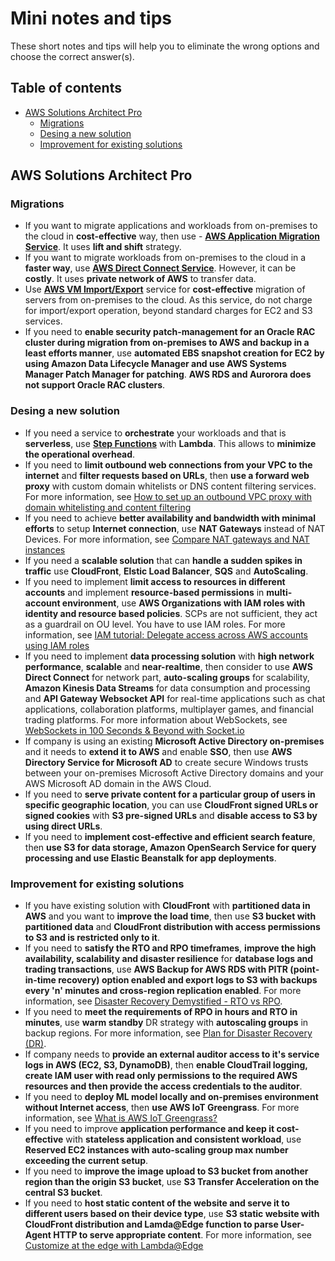 # Mini notes and tips

These short notes and tips will help you to eliminate the wrong options and choose the correct answer(s).

## Table of contents
- [AWS Solutions Architect Pro](#aws-solutions-architect-pro)
    - [Migrations](#migrations)
    - [Desing a new solution](#desing-a-new-solution)
    - [Improvement for existing solutions](#improvement-for-existing-solutions)

## AWS Solutions Architect Pro

### Migrations

- If you want to migrate applications and workloads from on-premises to the cloud in **cost-effective** way, then use - **[AWS Application Migration Service](https://tutorialsdojo.com/aws-application-migration-service/)**. It uses **lift and shift** strategy.
- If you want to migrate workloads from on-premises to the cloud in a **faster way**, use **[AWS Direct Connect Service](https://tutorialsdojo.com/aws-direct-connect/)**. However, it can be **costly**. It uses **private network of AWS** to transfer data. 
- Use **[AWS VM Import/Export](https://aws.amazon.com/ec2/vm-import/)** service for **cost-effective** migration of servers from on-premises to the cloud. As this service, do not charge for import/export operation, beyond standard charges for EC2 and S3 services. 
- If you need to **enable security patch-management for an Oracle RAC cluster during migration from on-premises to AWS and backup in a least efforts manner**, use **automated EBS snapshot creation for EC2 by using Amazon Data Lifecycle Manager and use  AWS Systems Manager Patch Manager for patching**. **AWS RDS and Aurorora does not support Oracle RAC clusters**.

### Desing a new solution
- If you need a service to **orchestrate** your workloads and that is **serverless**, use [**Step Functions**](https://tutorialsdojo.com/aws-step-functions/) with **Lambda**. This allows to **minimize the operational overhead**.
- If you need to **limit outbound web connections from your VPC to the internet** and **filter requests based on URLs**, then **use a forward web proxy** with custom domain whitelists or DNS content filtering services. For more information, see [How to set up an outbound VPC proxy with domain whitelisting and content filtering](https://aws.amazon.com/blogs/security/how-to-set-up-an-outbound-vpc-proxy-with-domain-whitelisting-and-content-filtering/)
- If you need to achieve **better availability and bandwidth with minimal efforts** to setup **Internet connection**, use **NAT Gateways** instead of NAT Devices. For more information, see [Compare NAT gateways and NAT instances](https://docs.aws.amazon.com/vpc/latest/userguide/vpc-nat-comparison.html)
- If you need a **scalable solution** that can **handle a sudden spikes in traffic** use **CloudFront**, **Elstic Load Balancer**, **SQS** and **AutoScaling**. 
- If you need to implement **limit access to resources in different accounts** and implement **resource-based permissions** in **multi-account environment**, use **AWS Organizations with IAM roles with identity and resource based policies**. SCPs are not sufficient, they act as a guardrail on OU level. You have to use IAM roles. For more information, see [IAM tutorial: Delegate access across AWS accounts using IAM roles](https://docs.aws.amazon.com/IAM/latest/UserGuide/tutorial_cross-account-with-roles.html)
- If you need to implement **data processing solution** with **high network performance**, **scalable** and **near-realtime**, then consider to use **AWS Direct Connect** for network part, **auto-scaling groups** for scalability, **Amazon Kinesis Data Streams** for data consumption and processing and **API Gateway Websocket API** for real-time applications such as chat applications, collaboration platforms, multiplayer games, and financial trading platforms. For more information about WebSockets, see [WebSockets in 100 Seconds & Beyond with Socket.io](https://www.youtube.com/watch?v=1BfCnjr_Vjg)
- If company is using an existing **Microsoft Active Directory on-premises** and it needs to **extend it to AWS** and enable **SSO**, then use **AWS Directory Service for Microsoft AD** to create secure Windows trusts between your on-premises Microsoft Active Directory domains and your AWS Microsoft AD domain in the AWS Cloud. 
- If you need to **serve private content for a particular group of users in specific geographic location**, you can use **CloudFront signed URLs or signed cookies** with **S3 pre-signed URLs** and **disable access to S3 by using direct URLs**.
- If you need to **implement cost-effective and efficient search feature**, then **use S3 for data storage, Amazon OpenSearch Service for query processing and use Elastic Beanstalk for app deployments**.

### Improvement for existing solutions
- If you have existing solution with **CloudFront** with **partitioned data in AWS** and you want to **improve the load time**, then use **S3 bucket with partitioned data** and **CloudFront  distribution with access permissions to S3 and is restricted only to it**.
- If you need to **satisfy the RTO and RPO timeframes**, **improve the high availability, scalability and disaster resilience** for **database logs and trading transactions**, use **AWS Backup for AWS RDS with PITR (point-in-time recovery) option enabled and export logs to S3 with backups every 'n' minutes and cross-region replication enabled**. For more information, see [Disaster Recovery Demystified - RTO vs RPO](https://www.youtube.com/watch?v=wgvq9y8wwNQ).
- If you need to **meet the requirements of RPO in hours and RTO in minutes**, use **warm standby** DR strategy with **autoscaling groups** in backup regions. For more information, see [Plan for Disaster Recovery (DR)](https://docs.aws.amazon.com/wellarchitected/latest/reliability-pillar/plan-for-disaster-recovery-dr.html).
- If company needs to **provide an external auditor access to it's service logs in AWS (EC2, S3, DynamoDB)**, then **enable CloudTrail logging, create IAM user with read only permissions to the required AWS resources and then provide the access credentials to the auditor**.
- If you need to **deploy ML model locally and on-premises environment without Internet access**, then **use AWS IoT Greengrass**. For more information, see [What is AWS IoT Greengrass?](https://docs.aws.amazon.com/greengrass/v2/developerguide/what-is-iot-greengrass.html)
- If you need to improve **application performance and keep it cost-effective** with **stateless application and consistent workload**, use **Reserved EC2 instances with auto-scaling group max number exceeding the current setup**.
- If you need to **improve the image upload to S3 bucket from another region than the origin S3 bucket**, use **S3 Transfer Acceleration on the central S3 bucket**. 
- If you need to **host static content of the website and serve it to different users based on their device type**, use **S3 static website with CloudFront distribution and Lamda@Edge function to parse User-Agent HTTP to serve appropriate content**. For more information, see [Customize at the edge with Lambda@Edge](https://docs.aws.amazon.com/AmazonCloudFront/latest/DeveloperGuide/lambda-at-the-edge.html)